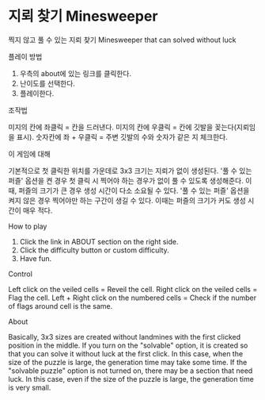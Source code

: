 # 지뢰 찾기 Minesweeper

찍지 않고 풀 수 있는 지뢰 찾기
Minesweeper that can solved without luck

플레이 방법

1. 우측의 about에 있는 링크를 클릭한다.
2. 난이도를 선택한다.
3. 플레이한다.

조작법

미지의 칸에 좌클릭 = 칸을 드러낸다.
미지의 칸에 우클릭 = 칸에 깃발을 꽂는다(지뢰임을 표시).
숫자칸에 좌 + 우클릭 = 주변 깃발의 수와 숫자가 같은 지 체크한다.

이 게임에 대해

 기본적으로 첫 클릭한 위치를 가운데로 3x3 크기는 지뢰가 없이 생성된다.
'풀 수 있는 퍼즐' 옵션을 켠 경우 첫 클릭 시 찍어야 하는 경우가 없이 풀 수 있도록 생성해준다.
이때, 퍼즐의 크기가 큰 경우 생성 시간이 다소 소요될 수 있다.
'풀 수 있는 퍼즐' 옵션을 켜지 않은 경우 찍어야만 하는 구간이 생길 수 있다.
이때는 퍼즐의 크기가 커도 생성 시간이 매우 적다.

How to play

1. Click the link in ABOUT section on the right side.
2. Click the difficulty button or custom difficulty.
3. Have fun.

Control

Left click on the veiled cells = Reveil the cell.
Right click on the veiled cells = Flag the cell.
Left + Right click on the numbered cells = Check if the number of flags around cell is the same.

About

 Basically, 3x3 sizes are created without landmines with the first clicked position in the middle.
If you turn on the "solvable" option, it is created so that you can solve it without luck at the first click.
In this case, when the size of the puzzle is large, the generation time may take some time.
If the "solvable puzzle" option is not turned on, there may be a section that need luck.
In this case, even if the size of the puzzle is large, the generation time is very small.
